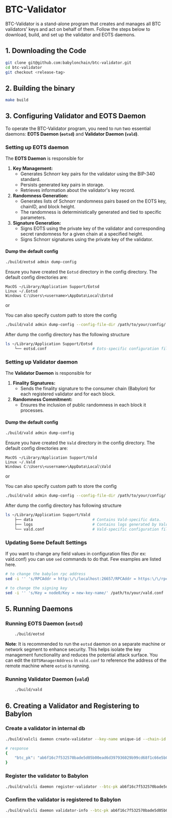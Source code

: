 # BTC-Validator

BTC-Validator is a stand-alone program that creates and manages all BTC validators' keys and act on behalf of them. Follow the steps below to download, build, and set up the validator and EOTS daemons.

## 1. Downloading the Code

```bash
git clone git@github.com:babylonchain/btc-validator.git
cd btc-validator
git checkout <release-tag>
```

## 2. Building the binary

```bash
make build
```

## 3. Configuring Validator and EOTS Daemon

To operate the BTC-Validator program, you need to run two essential daemons: **EOTS Daemon (`eotsd`)** and **Validator Daemon (`vald`)**.

###  Setting up EOTS daemon

The **EOTS Daemon** is responsible for

1.  **Key Management:**
    -   Generates Schnorr key pairs for the validator using the BIP-340 standard.
    -   Persists generated key pairs in storage.
    -   Retrieves information about the validator's key record.
2.  **Randomness Generation:**
    -   Generates lists of Schnorr randomness pairs based on the EOTS key, chainID, and block height.
    -   The randomness is deterministically generated and tied to specific parameters.
3.  **Signature Generation:**
    -   Signs EOTS using the private key of the validator and corresponding secret randomness for a given chain at a specified height.
    -   Signs Schnorr signatures using the private key of the validator.

#### Dump the default config

```bash
./build/eotsd admin dump-config
```

Ensure you have created the `Eotsd` directory in the config directory. The default config directories are:

    MacOS ~/Library/Application Support/Eotsd 
    Linux ~/.Eotsd
    Windows C:\Users\<username>\AppData\Local\Eotsd

or

You can also specify custom path to store the config
```bash
./build/vald admin dump-config --config-file-dir /path/to/your/config/
```

After dump the config directory has the following structure
```bash
ls ~/Library/Application Support/Eotsd
    └── eotsd.conf                    # Eots-specific configuration file.
```

### Setting up Validator daemon

The **Validator Daemon** is responsible for
1.  **Finality Signatures:**
    -   Sends the finality signature to the consumer chain (Babylon) for each registered validator and for each block.
2.  **Randomness Commitment:**
    -   Ensures the inclusion of public randomness in each block it processes.

#### Dump the default config

```bash
./build/vald admin dump-config
```
Ensure you have created the `Vald` directory in the config directory. The default config directories are:

    MacOS ~/Library/Application Support/Vald 
    Linux ~/.Vald
    Windows C:\Users\<username>\AppData\Local\Vald
or

You can also specify custom path to store the config

```bash
./build/vald admin dump-config --config-file-dir /path/to/your/config/
```

After dump the config directory has following structure
```bash
ls ~/Library/Application Support/Vald
    ├── data                          # Contains Vald-specific data.
    ├── logs                          # Contains logs generated by Vald.
    └── vald.conf                     # Vald-specific configuration file.
```

### Updating Some Default Settings
If you want to change any field values in configuration files (for ex: vald.conf) you can use  `sed` commands to do 
that. Few examples are listed here.
    
```bash
# to change the babylon rpc address
sed -i '' 's/RPCAddr = http:\/\/localhost:26657/RPCAddr = https:\/\/rpc.devnet.babylonchain.io/' /path/to/your/vald.conf

# to change the signing key
sed -i '' 's/Key = node0/Key = new-key-name/' /path/to/your/vald.conf
```

## 5. Running Daemons

### Running EOTS Daemon (`eotsd`)

```bash
    ./build/eotsd
```

**Note**: It is recommended to run the `eotsd` daemon on a separate machine or network segment to enhance security. 
This helps isolate the key management functionality and reduces the potential attack surface. You can edit the 
`EOTSManagerAddress` in  `vald.conf`  to reference the address of the remote machine where `eotsd` is running.

### Running Validator Daemon (`vald`)

```bash
    ./build/vald
```

## 6. Creating a Validator and Registering to Babylon

### Create a validator in internal db

```bash
./build/valcli daemon create-validator --key-name unique-id --chain-id chain-test

# response 
{
    "btc_pk": "ab6f16c7f532570bade5d05b00ead6d397936029b99cd68f1c66e5b007621134"
}
```


### Register the validator to Babylon

```bash
./build/valcli daemon register-validator --btc-pk ab6f16c7f532570bade5d05b00ead6d397936029b99cd68f1c66e5b007621134
```

### Confirm the validator is registered to Babylon

```bash
./build/valcli daemon validator-info --btc-pk ab6f16c7f532570bade5d05b00ead6d397936029b99cd68f1c66e5b007621134
```
